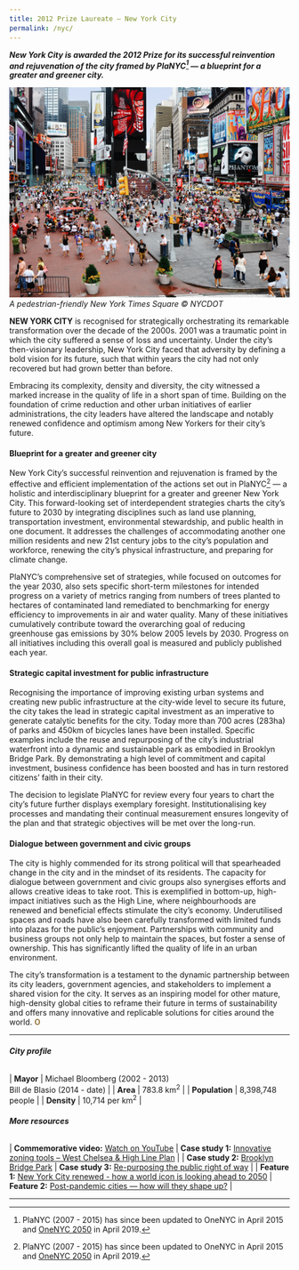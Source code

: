 ```yaml
---
title: 2012 Prize Laureate — New York City
permalink: /nyc/
---
```


***New York City is awarded the 2012 Prize for its successful reinvention and rejuvenation of the city framed by PlaNYC[^1] — a blueprint for a greater and greener city.***

![New York City Times Square](/images/laureates/nyc.jpg)
_A pedestrian-friendly New York Times Square © NYCDOT_

**NEW YORK CITY** is recognised for strategically orchestrating its remarkable transformation over the decade of the 2000s. 2001 was a traumatic point in which the city suffered a sense of loss and uncertainty. Under the city’s then-visionary leadership, New York City faced that adversity by defining a bold vision for its future, such that within years the city had not only recovered but had grown better than before. 

Embracing its complexity, density and diversity, the city witnessed a marked increase in the quality of life in a short span of time. Building on the foundation of crime reduction and other urban initiatives of earlier administrations, the city leaders have altered the landscape and notably renewed confidence and optimism among New Yorkers for their city’s future.

#### **Blueprint for a greater and greener city**

New York City’s successful reinvention and rejuvenation is framed by the effective and efficient implementation of the actions set out in PlaNYC[^1] — a holistic and interdisciplinary blueprint for a greater and greener New York City. This forward-looking set of interdependent strategies charts the city’s future to 2030 by integrating disciplines such as land use planning, transportation investment, environmental stewardship, and public health in one document. It addresses the challenges of accommodating another one million residents and new 21st century jobs to the city’s population and workforce, renewing the city’s physical infrastructure, and preparing for climate change. 

PlaNYC’s comprehensive set of strategies, while focused on outcomes for the year 2030, also sets specific short-term milestones for intended progress on a variety of metrics ranging from numbers of trees planted to hectares of contaminated land remediated to benchmarking for energy efficiency to improvements in air and water quality. Many of these initiatives cumulatively contribute toward the overarching goal of reducing greenhouse gas emissions by 30% below 2005 levels by 2030. Progress on all initiatives including this overall goal is measured and publicly published each year.

#### **Strategic capital investment for public infrastructure**

Recognising the importance of improving existing urban systems and creating new public infrastructure at the city-wide level to secure its future, the city takes the lead in strategic capital investment as an imperative to generate catalytic benefits for the city. Today more than 700 acres (283ha) of parks and 450km of bicycles lanes have been installed. Specific examples include the reuse and repurposing of the city’s industrial waterfront into a dynamic and sustainable park as embodied in Brooklyn Bridge Park. By demonstrating a high level of commitment and capital investment, business confidence has been boosted and has in turn restored citizens’ faith in their city. 

The decision to legislate PlaNYC for review every four years to chart the city’s future further displays exemplary foresight. Institutionalising key processes and mandating their continual measurement ensures longevity of the plan and that strategic objectives will be met over the long-run.

#### **Dialogue between government and civic groups**

The city is highly commended for its strong political will that spearheaded change in the city and in the mindset of its residents. The capacity for dialogue between government and civic groups also synergises efforts and allows creative ideas to take root. This is exemplified in bottom-up, high-impact initiatives such as the High Line, where neighbourhoods are renewed and beneficial effects stimulate the city’s economy. Underutilised spaces and roads have also been carefully transformed with limited funds into plazas for the public’s enjoyment. Partnerships with community and business groups not only help to maintain the spaces, but foster a sense of ownership. This has significantly lifted the quality of life in an urban environment.

The city’s transformation is a testament to the dynamic partnership between its city leaders, government agencies, and stakeholders to implement a shared vision for the city. It serves as an inspiring model for other mature, high-density global cities to reframe their future in terms of sustainability and offers many innovative and replicable solutions for cities around the world. **<font color="#967942">O</font>** 

---

###### **City profile**

| **Mayor** | Michael Bloomberg (2002 - 2013) <br> Bill de Blasio (2014 - date) |
| **Area** | 783.8 km<sup>2</sup> |
| **Population** | 8,398,748 people |
| **Density** | 10,714 per km<sup>2</sup> |

###### **More resources**

| **Commemorative video:** [Watch on YouTube](https://www.youtube.com/watch?v=ShSBnodjk9w) | **Case study 1:** [Innovative zoning tools – West Chelsea & High Line Plan](/resources/case-studies/west-chelsea-high-line-plan/) |
| **Case study 2:** [Brooklyn Bridge Park](/resources/case-studies/brooklyn-bridge-park/) | **Case study 3:** [Re-purposing the public right of way](/resources/case-studies/repurposing-public-right-of-way/) |
| **Feature 1:** [New York City renewed - how a world icon is looking ahead to 2050](/resources/features/nyc-renewed/) | **Feature 2:** [Post-pandemic cities — how will they shape up?](/resources/features/post-pandemic-cities/) |

---

[^1]: PlaNYC (2007 - 2015) has since been updated to OneNYC in April 2015 and [OneNYC 2050](http://onenyc.cityofnewyork.us) in April 2019. 
